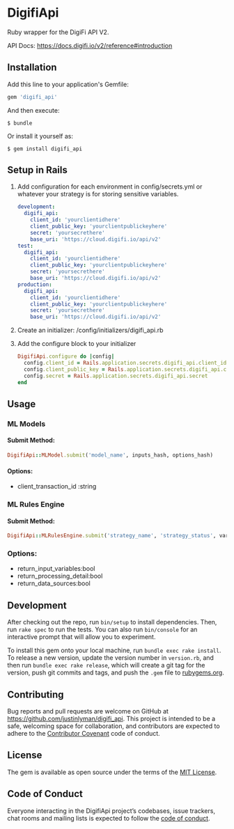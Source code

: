 # DigifiApi

Ruby wrapper for the DigiFi API V2.

API Docs: <https://docs.digifi.io/v2/reference#introduction>

## Installation

Add this line to your application's Gemfile:

```ruby
gem 'digifi_api'
```

And then execute:

    $ bundle

Or install it yourself as:

    $ gem install digifi_api

## Setup in Rails

1. Add configuration for each environment in config/secrets.yml or whatever your strategy is for storing sensitive variables.

	```yaml
	development:
	  digifi_api:
	    client_id: 'yourclientidhere'
	    client_public_key: 'yourclientpublickeyhere'
	    secret: 'yoursecrethere'
	    base_uri: 'https://cloud.digifi.io/api/v2'
	test:
	  digifi_api:
	    client_id: 'yourclientidhere'
	    client_public_key: 'yourclientpublickeyhere'
	    secret: 'yoursecrethere'
	    base_uri: 'https://cloud.digifi.io/api/v2'
	production:
	  digifi_api:
	    client_id: 'yourclientidhere'
	    client_public_key: 'yourclientpublickeyhere'
	    secret: 'yoursecrethere'
	    base_uri: 'https://cloud.digifi.io/api/v2'
	```

2. Create an initializer: /config/initializers/digifi_api.rb

3. Add the configure block to your initializer

	```ruby
	DigifiApi.configure do |config|
	  config.client_id = Rails.application.secrets.digifi_api.client_id
	  config.client_public_key = Rails.application.secrets.digifi_api.client_public_key
	  config.secret = Rails.application.secrets.digifi_api.secret
	end
	```

## Usage

### ML Models

#### Submit Method:
```ruby
DigifiApi::MLModel.submit('model_name', inputs_hash, options_hash)
```

#### Options:
- client\_transaction\_id :string

### ML Rules Engine

#### Submit Method:
```ruby
DigifiApi::MLRulesEngine.submit('strategy_name', 'strategy_status', variables_hash, options_hash)
```
### Options:
- return\_input\_variables:bool
- return\_processing\_detail:bool
- return\_data\_sources:bool

## Development

After checking out the repo, run `bin/setup` to install dependencies. Then, run `rake spec` to run the tests. You can also run `bin/console` for an interactive prompt that will allow you to experiment.

To install this gem onto your local machine, run `bundle exec rake install`. To release a new version, update the version number in `version.rb`, and then run `bundle exec rake release`, which will create a git tag for the version, push git commits and tags, and push the `.gem` file to [rubygems.org](https://rubygems.org).

## Contributing

Bug reports and pull requests are welcome on GitHub at https://github.com/justinlyman/digifi_api. This project is intended to be a safe, welcoming space for collaboration, and contributors are expected to adhere to the [Contributor Covenant](http://contributor-covenant.org) code of conduct.

## License

The gem is available as open source under the terms of the [MIT License](https://opensource.org/licenses/MIT).

## Code of Conduct

Everyone interacting in the DigifiApi project’s codebases, issue trackers, chat rooms and mailing lists is expected to follow the [code of conduct](https://github.com/justinlyman/digifi_api/blob/master/CODE_OF_CONDUCT.md).
